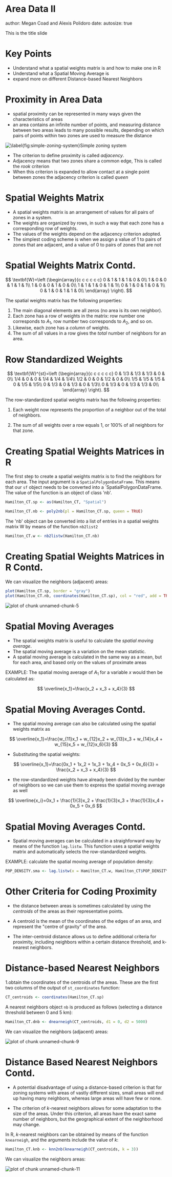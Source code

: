 Area Data II
========================================================
author: Megan Coad and Alexis Polidoro
date: 
autosize: true

This is the title slide

Key Points
========================================================

- Understand what a spatial weights matrix is and how to make one in R
- Understand what a Spatial Moving Average is
- expand more on different Distance-based Nearest Neighbors 



Proximity in Area Data 
========================================================



- spatial proximity can be represented in many ways given the characteristics of areas
- an area contains an infinite number of points, and measuring distance between two areas leads to many possible results, depending on which pairs of points within two zones are used to measure the distance


![\label{fig:simple-zoning-system}Simple zoning system](Area-Data-II-Figure-1.jpg)


- The criterion to define proximity is called _adjacency_. 
- Adjacency means that two zones share a common edge, This is  called the _rook_ criterion
- When this criterion is expanded to allow contact at a single point between zones the adjacency criterion is called _queen_


Spatial Weights Matrix 
========================================================
- A spatial weights matrix is an arrangement of values for all pairs of zones in a system.
- The weights are organized by rows, in such a way that each zone has a corresponding row of weights.
- The values of the weights depend on the adjacency criterion adopted. 
- The simplest coding scheme is when we assign a value of 1 to pairs of zones that are adjacent, and a value of 0 to pairs of zones that are not


Spatial Weights Matrix Contd. 
========================================================

$$
\textbf{W}=\left (\begin{array}{c c c c c c}
0 & 1 & 1 & 1 & 0 & 0\\
1 & 0 & 0 & 1 & 1 & 1\\
1 & 0 & 0 & 1 & 0 & 0\\
1 & 1 & 1 & 0 & 1 & 1\\
0 & 1 & 0 & 1 & 0 & 1\\
0 & 1 & 0 & 1 & 1 & 0\\
\end{array} \right).
$$

The spatial weights matrix has the following properties:

1. The main diagonal elements are all zeros (no area is its own neighbor).
2. Each zone has a row of weights in the matrix: row number one corresponds to $A_1$, row number two corresponds to $A_2$, and so on.
3. Likewise, each zone has a _column_ of weights.
4. The sum of all values in a row gives the _total_ number of neighbors for an area.


Row Standardized Weights 
========================================================
$$
\textbf{W}^{st}=\left (\begin{array}{c c c c c c}
0 & 1/3 & 1/3 & 1/3 & 0 & 0\\
1/4 & 0 & 0 & 1/4 & 1/4 & 1/4\\
1/2 & 0 & 0 & 1/2 & 0 & 0\\
1/5 & 1/5 & 1/5 & 0 & 1/5 & 1/5\\
0 & 1/3 & 0 & 1/3 & 0 & 1/3\\
0 & 1/3 & 0 & 1/3 & 1/3 & 0\\
\end{array} \right).
$$

The row-standardized spatial weights matrix has the following properties:

1. Each weight now represents the proportion of a neighbor out of the total of neighbors.

2. The sum of all weights over a row equals 1, or 100% of all neighbors for that zone.


Creating Spatial Weights Matrices in R
========================================================

 The first step to create a spatial weights matrix is to find the neighbors for each area. The input argument is a `SpatialPolygonDataFrame`. This means that our `sf` object needs to be converted into a `SpatialPolygonDataFrame. The value of the function is an object of class 'nb'. 

```r
Hamilton_CT.sp <- as(Hamilton_CT, "Spatial")
```


```r
Hamilton_CT.nb <- poly2nb(pl = Hamilton_CT.sp, queen = TRUE)
```

The 'nb' object can be converted into a list of entries in a spatial weights matrix W by means of the function `nb2list2`

```r
Hamilton_CT.w <- nb2listw(Hamilton_CT.nb)
```


Creating Spatial Weights Matrices in R Contd. 
========================================================
We can visualize the neighbors (adjacent) areas:

```r
plot(Hamilton_CT.sp, border = "gray")
plot(Hamilton_CT.nb, coordinates(Hamilton_CT.sp), col = "red", add = TRUE)
```

![plot of chunk unnamed-chunk-5](20-Area-Data-II-Slides-figure/unnamed-chunk-5-1.png)



Spatial Moving Averages
========================================================

- The spatial weights matrix  is useful to calculate the _spatial moving average_.
- The spatial moving average is a variation on the mean statistic.
- A spatial moving average is calculated in the same way as a mean, but for each area, and based only on the values of proximate areas


EXAMPLE: The spatial moving average of $A_1$ for a variable $x$ would then be calculated as:

$$
\overline{x_1}=\frac{x_2 + x_3 + x_4}{3}
$$


Spatial Moving Averages Contd. 
========================================================

- The spatial moving average can also be calculated using the spatial weights matrix as


$$
\overline{x_1}=\frac{w_{11}x_1 + w_{12}x_2 + w_{13}x_3 + w_{14}x_4 + w_{15}x_5 + w_{12}x_6}{3}
$$


- Substituting the spatial weights:


$$
\overline{x_1}=\frac{0x_1 + 1x_2 + 1x_3 + 1x_4 + 0x_5 + 0x_6}{3} = \frac{x_2 + x_3 + x_4}{3}
$$

- the row-standardized weights have already been divided by the number of neighbors so we can use them to express the spatial moving average as well

$$
\overline{x_i}=0x_1 + \frac{1}{3}x_2 + \frac{1}{3}x_3 + \frac{1}{3}x_4 + 0x_5 + 0x_6
$$




Spatial Moving Averages Contd. 
========================================================

- Spatial moving averages can be calculated in a straighforward way by means of the function `lag.listw`. This function uses a spatial weights matrix and automatically selects the row-standardized weights.

EXAMPLE: calculate the spatial moving average of population density:

```r
POP_DENSITY.sma <- lag.listw(x = Hamilton_CT.w, Hamilton_CT$POP_DENSITY)
```



Other Criteria for Coding Proximity
========================================================

- the distance between areas is sometimes calculated by using the _centroids_ of the areas as their representative points.
- A centroid is  the mean of the coordinates of the edges of an area, and represent the "centre of gravity" of the area.

- The inter-centroid distance allows us to define additional criteria for proximity, including neighbors within a certain distance threshold, and k-nearest neighbors.




Distance-based Nearest Neighbors 
========================================================
1.obtain the coordinates of the centroids of the areas. These are the first two columns of the output of `st_coordinates` function:

```r
CT_centroids <- coordinates(Hamilton_CT.sp)
```

A nearest neighbors object `nb` is produced as follows (selecting a distance threshold between 0 and 5 km):

```r
Hamilton_CT.dnb <- dnearneigh(CT_centroids, d1 = 0, d2 = 5000)
```

We can visualize the neighbors (adjacent) areas:

![plot of chunk unnamed-chunk-9](20-Area-Data-II-Slides-figure/unnamed-chunk-9-1.png)



Distance Based Nearest Neighbors Contd. 
========================================================
- A potential disadvantage of using a distance-based criterion is that for zoning systems with areas of vastly different sizes, small areas will end up having many neighbors, whereas large areas will have few or none.

- The criterion of $k$-nearest neighbors allows for some adaptation to the size of the areas. Under this criterion, all areas have the exact same number of neighbors, but the geographical extent of the neighborhood may change.

In R, $k$-nearest neighbors can be obtained by means of the function `knearneigh`, and the arguments include the value of $k$:

```r
Hamilton_CT.knb <- knn2nb(knearneigh(CT_centroids, k = 3))
```

We can visualize the neighbors areas:

![plot of chunk unnamed-chunk-11](20-Area-Data-II-Slides-figure/unnamed-chunk-11-1.png)

